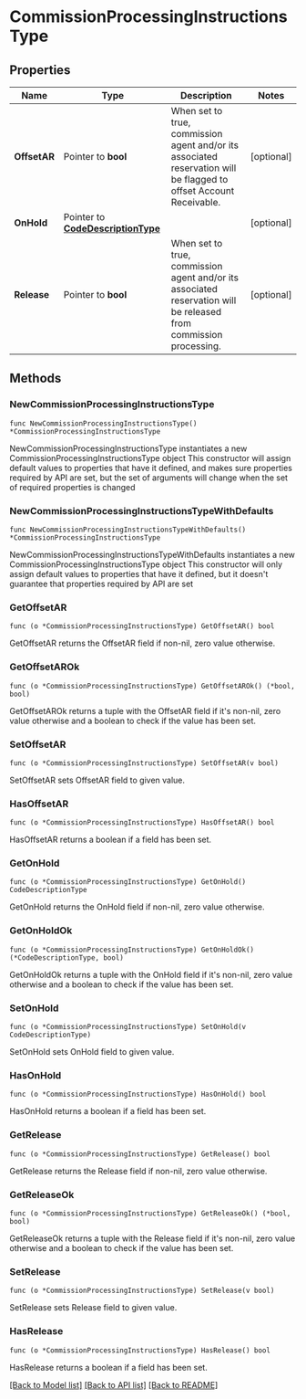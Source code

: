 # CommissionProcessingInstructionsType

## Properties

Name | Type | Description | Notes
------------ | ------------- | ------------- | -------------
**OffsetAR** | Pointer to **bool** | When set to true, commission agent and/or its associated reservation will be flagged to offset Account Receivable. | [optional] 
**OnHold** | Pointer to [**CodeDescriptionType**](CodeDescriptionType.md) |  | [optional] 
**Release** | Pointer to **bool** | When set to true, commission agent and/or its associated reservation will be released from commission processing. | [optional] 

## Methods

### NewCommissionProcessingInstructionsType

`func NewCommissionProcessingInstructionsType() *CommissionProcessingInstructionsType`

NewCommissionProcessingInstructionsType instantiates a new CommissionProcessingInstructionsType object
This constructor will assign default values to properties that have it defined,
and makes sure properties required by API are set, but the set of arguments
will change when the set of required properties is changed

### NewCommissionProcessingInstructionsTypeWithDefaults

`func NewCommissionProcessingInstructionsTypeWithDefaults() *CommissionProcessingInstructionsType`

NewCommissionProcessingInstructionsTypeWithDefaults instantiates a new CommissionProcessingInstructionsType object
This constructor will only assign default values to properties that have it defined,
but it doesn't guarantee that properties required by API are set

### GetOffsetAR

`func (o *CommissionProcessingInstructionsType) GetOffsetAR() bool`

GetOffsetAR returns the OffsetAR field if non-nil, zero value otherwise.

### GetOffsetAROk

`func (o *CommissionProcessingInstructionsType) GetOffsetAROk() (*bool, bool)`

GetOffsetAROk returns a tuple with the OffsetAR field if it's non-nil, zero value otherwise
and a boolean to check if the value has been set.

### SetOffsetAR

`func (o *CommissionProcessingInstructionsType) SetOffsetAR(v bool)`

SetOffsetAR sets OffsetAR field to given value.

### HasOffsetAR

`func (o *CommissionProcessingInstructionsType) HasOffsetAR() bool`

HasOffsetAR returns a boolean if a field has been set.

### GetOnHold

`func (o *CommissionProcessingInstructionsType) GetOnHold() CodeDescriptionType`

GetOnHold returns the OnHold field if non-nil, zero value otherwise.

### GetOnHoldOk

`func (o *CommissionProcessingInstructionsType) GetOnHoldOk() (*CodeDescriptionType, bool)`

GetOnHoldOk returns a tuple with the OnHold field if it's non-nil, zero value otherwise
and a boolean to check if the value has been set.

### SetOnHold

`func (o *CommissionProcessingInstructionsType) SetOnHold(v CodeDescriptionType)`

SetOnHold sets OnHold field to given value.

### HasOnHold

`func (o *CommissionProcessingInstructionsType) HasOnHold() bool`

HasOnHold returns a boolean if a field has been set.

### GetRelease

`func (o *CommissionProcessingInstructionsType) GetRelease() bool`

GetRelease returns the Release field if non-nil, zero value otherwise.

### GetReleaseOk

`func (o *CommissionProcessingInstructionsType) GetReleaseOk() (*bool, bool)`

GetReleaseOk returns a tuple with the Release field if it's non-nil, zero value otherwise
and a boolean to check if the value has been set.

### SetRelease

`func (o *CommissionProcessingInstructionsType) SetRelease(v bool)`

SetRelease sets Release field to given value.

### HasRelease

`func (o *CommissionProcessingInstructionsType) HasRelease() bool`

HasRelease returns a boolean if a field has been set.


[[Back to Model list]](../README.md#documentation-for-models) [[Back to API list]](../README.md#documentation-for-api-endpoints) [[Back to README]](../README.md)


